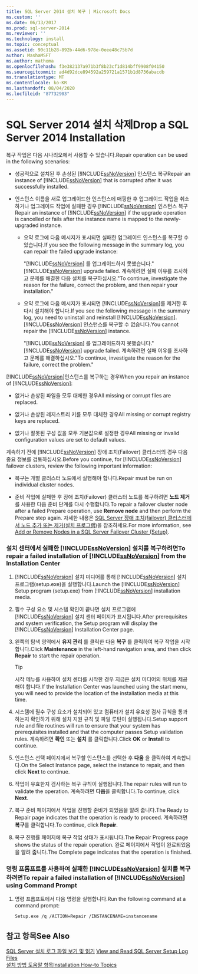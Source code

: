 ```yaml
---
title: SQL Server 2014 설치 복구 | Microsoft Docs
ms.custom: ''
ms.date: 06/13/2017
ms.prod: sql-server-2014
ms.reviewer: ''
ms.technology: install
ms.topic: conceptual
ms.assetid: 90c11b28-892b-44d6-978e-0eee48c75b7d
author: MashaMSFT
ms.author: mathoma
ms.openlocfilehash: f3e382137a971b3f8b23cf1d814bff9908f04150
ms.sourcegitcommit: ad4d92dce894592a259721a1571b1d8736abacdb
ms.translationtype: MT
ms.contentlocale: ko-KR
ms.lasthandoff: 08/04/2020
ms.locfileid: "87732903"
---
```

# <a name="drop-a-sql-server-2014-installation"></a><span data-ttu-id="34d5a-102">SQL Server 2014 설치 삭제</span><span class="sxs-lookup"><span data-stu-id="34d5a-102">Drop a SQL Server 2014 Installation</span></span>
  <span data-ttu-id="34d5a-103">복구 작업은 다음 시나리오에서 사용할 수 있습니다.</span><span class="sxs-lookup"><span data-stu-id="34d5a-103">Repair operation can be used in the following scenarios:</span></span>  
  
-   <span data-ttu-id="34d5a-104">성공적으로 설치된 후 손상된 [!INCLUDE[ssNoVersion](../../includes/ssnoversion-md.md)] 인스턴스 복구</span><span class="sxs-lookup"><span data-stu-id="34d5a-104">Repair an instance of [!INCLUDE[ssNoVersion](../../includes/ssnoversion-md.md)] that is corrupted after it was successfully installed.</span></span>  
  
-   <span data-ttu-id="34d5a-105">인스턴스 이름을 새로 업그레이드한 인스턴스에 매핑한 후 업그레이드 작업을 취소하거나 업그레이드 작업에 실패한 경우 [!INCLUDE[ssNoVersion](../../includes/ssnoversion-md.md)] 인스턴스 복구</span><span class="sxs-lookup"><span data-stu-id="34d5a-105">Repair an instance of [!INCLUDE[ssNoVersion](../../includes/ssnoversion-md.md)] if the upgrade operation is cancelled or fails after the instance name is mapped to the newly-upgraded instance.</span></span>  
  
    -   <span data-ttu-id="34d5a-106">요약 로그에 다음 메시지가 표시되면 실패한 업그레이드 인스턴스를 복구할 수 있습니다.</span><span class="sxs-lookup"><span data-stu-id="34d5a-106">If you see the following message in the summary log, you can repair the failed upgrade instance:</span></span>  
  
         <span data-ttu-id="34d5a-107">"[!INCLUDE[ssNoVersion](../../includes/ssnoversion-md.md)] 를 업그레이드하지 못했습니다.</span><span class="sxs-lookup"><span data-stu-id="34d5a-107">"[!INCLUDE[ssNoVersion](../../includes/ssnoversion-md.md)] upgrade failed.</span></span> <span data-ttu-id="34d5a-108">계속하려면 실패 이유를 조사하고 문제를 해결한 다음 설치를 복구하십시오."</span><span class="sxs-lookup"><span data-stu-id="34d5a-108">To continue, investigate the reason for the failure, correct the problem, and then repair your installation."</span></span>  
  
    -   <span data-ttu-id="34d5a-109">요약 로그에 다음 메시지가 표시되면 [!INCLUDE[ssNoVersion](../../includes/ssnoversion-md.md)]를 제거한 후 다시 설치해야 합니다.</span><span class="sxs-lookup"><span data-stu-id="34d5a-109">If you see the following message in the summary log, you need to uninstall and reinstall [!INCLUDE[ssNoVersion](../../includes/ssnoversion-md.md)].</span></span> <span data-ttu-id="34d5a-110">[!INCLUDE[ssNoVersion](../../includes/ssnoversion-md.md)] 인스턴스를 복구할 수 없습니다.</span><span class="sxs-lookup"><span data-stu-id="34d5a-110">You cannot repair the [!INCLUDE[ssNoVersion](../../includes/ssnoversion-md.md)] instance.</span></span>  
  
         <span data-ttu-id="34d5a-111">"[!INCLUDE[ssNoVersion](../../includes/ssnoversion-md.md)] 를 업그레이드하지 못했습니다.</span><span class="sxs-lookup"><span data-stu-id="34d5a-111">"[!INCLUDE[ssNoVersion](../../includes/ssnoversion-md.md)] upgrade failed.</span></span> <span data-ttu-id="34d5a-112">계속하려면 실패 이유를 조사하고 문제를 해결하십시오."</span><span class="sxs-lookup"><span data-stu-id="34d5a-112">To continue, investigate the reason for the failure, correct the problem."</span></span>  
  
 <span data-ttu-id="34d5a-113">[!INCLUDE[ssNoVersion](../../includes/ssnoversion-md.md)]인스턴스를 복구하는 경우</span><span class="sxs-lookup"><span data-stu-id="34d5a-113">When you repair an instance of [!INCLUDE[ssNoVersion](../../includes/ssnoversion-md.md)]:</span></span>  
  
-   <span data-ttu-id="34d5a-114">없거나 손상된 파일을 모두 대체한 경우</span><span class="sxs-lookup"><span data-stu-id="34d5a-114">All missing or corrupt files are replaced.</span></span>  
  
-   <span data-ttu-id="34d5a-115">없거나 손상된 레지스트리 키를 모두 대체한 경우</span><span class="sxs-lookup"><span data-stu-id="34d5a-115">All missing or corrupt registry keys are replaced.</span></span>  
  
-   <span data-ttu-id="34d5a-116">없거나 잘못된 구성 값을 모두 기본값으로 설정한 경우</span><span class="sxs-lookup"><span data-stu-id="34d5a-116">All missing or invalid configuration values are set to default values.</span></span>  
  
 <span data-ttu-id="34d5a-117">계속하기 전에 [!INCLUDE[ssNoVersion](../../includes/ssnoversion-md.md)] 장애 조치(Failover) 클러스터의 경우 다음 중요 정보를 검토하십시오.</span><span class="sxs-lookup"><span data-stu-id="34d5a-117">Before you continue, for [!INCLUDE[ssNoVersion](../../includes/ssnoversion-md.md)] failover clusters, review the following important information:</span></span>  
  
-   <span data-ttu-id="34d5a-118">복구는 개별 클러스터 노드에서 실행해야 합니다.</span><span class="sxs-lookup"><span data-stu-id="34d5a-118">Repair must be run on individual cluster nodes.</span></span>  
  
-   <span data-ttu-id="34d5a-119">준비 작업에 실패한 후 장애 조치(Failover) 클러스터 노드를 복구하려면 **노드 제거** 를 사용한 다음 준비 단계를 다시 수행합니다.</span><span class="sxs-lookup"><span data-stu-id="34d5a-119">To repair a failover cluster node after a failed Prepare operation, use **Remove node** and then perform the Prepare step again.</span></span> <span data-ttu-id="34d5a-120">자세한 내용은 [SQL Server 장애 조치(failover) 클러스터에서 노드 추가 또는 제거&#40;설치 프로그램&#41;](../../sql-server/failover-clusters/install/add-or-remove-nodes-in-a-sql-server-failover-cluster-setup.md)을 참조하세요.</span><span class="sxs-lookup"><span data-stu-id="34d5a-120">For more information, see [Add or Remove Nodes in a SQL Server Failover Cluster &#40;Setup&#41;](../../sql-server/failover-clusters/install/add-or-remove-nodes-in-a-sql-server-failover-cluster-setup.md).</span></span>  
  
### <a name="to-repair-a-failed-installation-of-ssnoversion-from-the-installation-center"></a><span data-ttu-id="34d5a-121">설치 센터에서 실패한 [!INCLUDE[ssNoVersion](../../includes/ssnoversion-md.md)] 설치를 복구하려면</span><span class="sxs-lookup"><span data-stu-id="34d5a-121">To repair a failed installation of [!INCLUDE[ssNoVersion](../../includes/ssnoversion-md.md)] from the Installation Center</span></span>  
  
1.  <span data-ttu-id="34d5a-122">[!INCLUDE[ssNoVersion](../../includes/ssnoversion-md.md)] 설치 미디어를 통해 [!INCLUDE[ssNoVersion](../../includes/ssnoversion-md.md)] 설치 프로그램(setup.exe)을 실행합니다.</span><span class="sxs-lookup"><span data-stu-id="34d5a-122">Launch the [!INCLUDE[ssNoVersion](../../includes/ssnoversion-md.md)] Setup program (setup.exe) from [!INCLUDE[ssNoVersion](../../includes/ssnoversion-md.md)] installation media.</span></span>  
  
2.  <span data-ttu-id="34d5a-123">필수 구성 요소 및 시스템 확인이 끝나면 설치 프로그램에 [!INCLUDE[ssNoVersion](../../includes/ssnoversion-md.md)] 설치 센터 페이지가 표시됩니다.</span><span class="sxs-lookup"><span data-stu-id="34d5a-123">After prerequisites and system verification, the Setup program will display the [!INCLUDE[ssNoVersion](../../includes/ssnoversion-md.md)] Installation Center page.</span></span>  
  
3.  <span data-ttu-id="34d5a-124">왼쪽의 탐색 영역에서 **유지 관리** 를 클릭한 다음 **복구** 를 클릭하여 복구 작업을 시작합니다.</span><span class="sxs-lookup"><span data-stu-id="34d5a-124">Click **Maintenance** in the left-hand navigation area, and then click **Repair** to start the repair operation.</span></span>  
  
    > [!TIP]  
    >  <span data-ttu-id="34d5a-125">시작 메뉴를 사용하여 설치 센터를 시작한 경우 지금은 설치 미디어의 위치를 제공해야 합니다.</span><span class="sxs-lookup"><span data-stu-id="34d5a-125">If the Installation Center was launched using the start menu, you will need to provide the location of the installation media at this time.</span></span>  
  
4.  <span data-ttu-id="34d5a-126">시스템에 필수 구성 요소가 설치되어 있고 컴퓨터가 설치 유효성 검사 규칙을 통과하는지 확인하기 위해 설치 지원 규칙 및 파일 루틴이 실행됩니다.</span><span class="sxs-lookup"><span data-stu-id="34d5a-126">Setup support rule and file routines will run to ensure that your system has prerequisites installed and that the computer passes Setup validation rules.</span></span> <span data-ttu-id="34d5a-127">계속하려면 **확인** 또는 **설치** 를 클릭합니다.</span><span class="sxs-lookup"><span data-stu-id="34d5a-127">Click **OK** or **Install** to continue.</span></span>  
  
5.  <span data-ttu-id="34d5a-128">인스턴스 선택 페이지에서 복구할 인스턴스를 선택한 후 **다음** 을 클릭하여 계속합니다.</span><span class="sxs-lookup"><span data-stu-id="34d5a-128">On the Select Instance page, select the instance to repair, and then click **Next** to continue.</span></span>  
  
6.  <span data-ttu-id="34d5a-129">작업이 유효한지 검사하는 복구 규칙이 실행됩니다.</span><span class="sxs-lookup"><span data-stu-id="34d5a-129">The repair rules will run to validate the operation.</span></span> <span data-ttu-id="34d5a-130">계속하려면 **다음**을 클릭합니다.</span><span class="sxs-lookup"><span data-stu-id="34d5a-130">To continue, click **Next**.</span></span>  
  
7.  <span data-ttu-id="34d5a-131">복구 준비 페이지에서 작업을 진행할 준비가 되었음을 알려 줍니다.</span><span class="sxs-lookup"><span data-stu-id="34d5a-131">The Ready to Repair page indicates that the operation is ready to proceed.</span></span> <span data-ttu-id="34d5a-132">계속하려면 **복구**를 클릭합니다.</span><span class="sxs-lookup"><span data-stu-id="34d5a-132">To continue, click **Repair**.</span></span>  
  
8.  <span data-ttu-id="34d5a-133">복구 진행률 페이지에 복구 작업 상태가 표시됩니다.</span><span class="sxs-lookup"><span data-stu-id="34d5a-133">The Repair Progress page shows the status of the repair operation.</span></span> <span data-ttu-id="34d5a-134">완료 페이지에서 작업이 완료되었음을 알려 줍니다.</span><span class="sxs-lookup"><span data-stu-id="34d5a-134">The Complete page indicates that the operation is finished.</span></span>  
  
### <a name="to-repair-a-failed-installation-of-ssnoversion-using-command-prompt"></a><span data-ttu-id="34d5a-135">명령 프롬프트를 사용하여 실패한 [!INCLUDE[ssNoVersion](../../includes/ssnoversion-md.md)] 설치를 복구하려면</span><span class="sxs-lookup"><span data-stu-id="34d5a-135">To repair a failed installation of [!INCLUDE[ssNoVersion](../../includes/ssnoversion-md.md)] using Command Prompt</span></span>  
  
1.  <span data-ttu-id="34d5a-136">명령 프롬프트에서 다음 명령을 실행합니다.</span><span class="sxs-lookup"><span data-stu-id="34d5a-136">Run the following command at a command prompt:</span></span>  
  
    ```  
    Setup.exe /q /ACTION=Repair /INSTANCENAME=instancename  
    ```  
  
## <a name="see-also"></a><span data-ttu-id="34d5a-137">참고 항목</span><span class="sxs-lookup"><span data-stu-id="34d5a-137">See Also</span></span>  
 <span data-ttu-id="34d5a-138">[SQL Server 설치 로그 파일 보기 및 읽기](view-and-read-sql-server-setup-log-files.md) </span><span class="sxs-lookup"><span data-stu-id="34d5a-138">[View and Read SQL Server Setup Log Files](view-and-read-sql-server-setup-log-files.md) </span></span>  
 [<span data-ttu-id="34d5a-139">설치 방법 도움말 항목</span><span class="sxs-lookup"><span data-stu-id="34d5a-139">Installation How-to Topics</span></span>](../../sql-server/install/installation-how-to-topics.md)  
  
  
